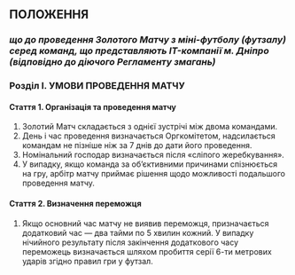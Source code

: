 ## ПОЛОЖЕННЯ

### _що до проведення Золотого Матчу з міні-футболу (футзалу) серед команд, що представляють IT-компанії м. Дніпро (відповідно до діючого Регламенту змагань)_

### Розділ I. УМОВИ ПРОВЕДЕННЯ МАТЧУ
#### Стаття 1. Організація та проведення матчу
1. Золотий Матч складається з однієї зустрічі між двома командами.
2. День і час проведення визначається Оргкомітетом, надсилається командам не пізніше ніж за 7 днів до дати його проведення.
3. Номінальний господар визначається після «сліпого жеребкування».
4. У випадку, якщо команда за об’єктивними причинами спізнюється на гру, арбітр матчу приймає рішення щодо можливості подальшого проведення матчу.
#### Стаття 2. Визначення переможця
1. Якщо основний час матчу не виявив переможця, призначається додатковий час — два тайми по 5 хвилин кожний. У випадку нічийного результату після закінчення додаткового часу переможець визначається шляхом пробиття серії 6-ти метрових ударів згідно правил
гри у футзал.

